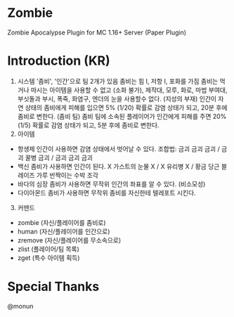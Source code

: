 # Zombie
Zombie Apocalypse Plugin for MC 1.16+ Server (Paper Plugin)
# Introduction (KR)
1. 시스템
  '좀비', '인간'으로 팀 2개가 있음
  좀비는 힘 I, 저항 I, 포화를 가짐
  좀비는 먹거나 마시는 아이템을 사용할 수 없고 (소화 불가), 제작대, 모루, 화로, 마법 부여대, 부싯돌과 부시, 폭죽, 화염구, 엔더의 눈을 사용할수 없다. (지성의 부재)
  인간이 자연 상태의 좀비에게 피해를 입으면 5% (1/20) 확률로 감염 상태가 되고, 20분 후에 좀비로 변한다. (좀비 팀)
  좀비 팀에 소속된 플레이어가 인간에게 피해를 주면 20% (1/5) 확률로 감염 상태가 되고, 5분 후에 좀비로 변한다.
2. 아이템
  - 항생제
    인간이 사용하면 감염 상태에서 벗어날 수 있다.
    조합법: 금괴 금괴 금괴 / 금괴 꿀병 금괴 / 금괴 금괴 금괴
  - 백신
    좀비가 사용하면 인간이 된다.
    X 가스트의 눈물 X / X 유리병 X / 황금 당근 블레이즈 가루 반짝이는 수박 조각
  - 바다의 심장
    좀비가 사용하면 무작위 인간의 좌표를 알 수 있다. (비소모성)
  - 다이아몬드
    좀비가 사용하면 무작위 좀비를 자신한테 텔레포트 시킨다.
3. 커맨드
  - zombie (자신/플레이어를 좀비로)
  - human (자신/플레이어를 인간으로)
  - zremove (자신/플레이어를 무소속으로)
  - zlist (플레이어/팀 목록)
  - zget (특수 아이템 획득)
# Special Thanks
@monun
